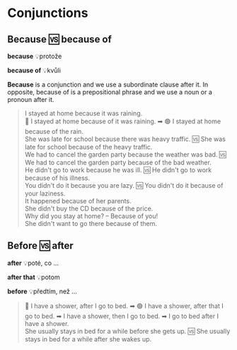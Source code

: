# Conjunctions

## Because 🆚 because of

**because** 💡protože

**because of** 💡kvůli

**Because** is a conjunction and we use a subordinate clause after it. In opposite, because of is a prepositional phrase
and we use a noun or a pronoun after it.

> I stayed at home because it was raining. <br/>
> 🔴 I stayed at home because of it was raining. ➡ 🟢 I stayed at home because of the rain. <br/>
> She was late for school because there was heavy traffic. 🆚 She was late for school because of the heavy traffic. <br/>
> We had to cancel the garden party because the weather was bad. 🆚 We had to cancel the garden party because of the bad
> weather. <br/>
> He didn't go to work because he was ill. 🆚 He didn't go to work because of his illness. <br/>
> You didn't do it because you are lazy. 🆚 You didn't do it because of your laziness. <br/>
> It happened because of her parents. <br/>
> She didn't buy the CD because of the price. <br/>
> Why did you stay at home? – Because of you! <br/>
> She didn't want to go there because of them. <br/>

## Before 🆚 after

**after** 💡poté, co ...

**after that** 💡potom

**before** 💡předtím, než ...

> 🔴 I have a shower, after I go to bed. ➡ 🟢 I have a shower, after that I go to bed. ➡ I have a shower, then I go to
> bed. ➡ I go to bed after I have a shower. <br/>
> She usually stays in bed for a while before she gets up. 🆚 She usually stays in bed for a while after she wakes
> up. <br/>

